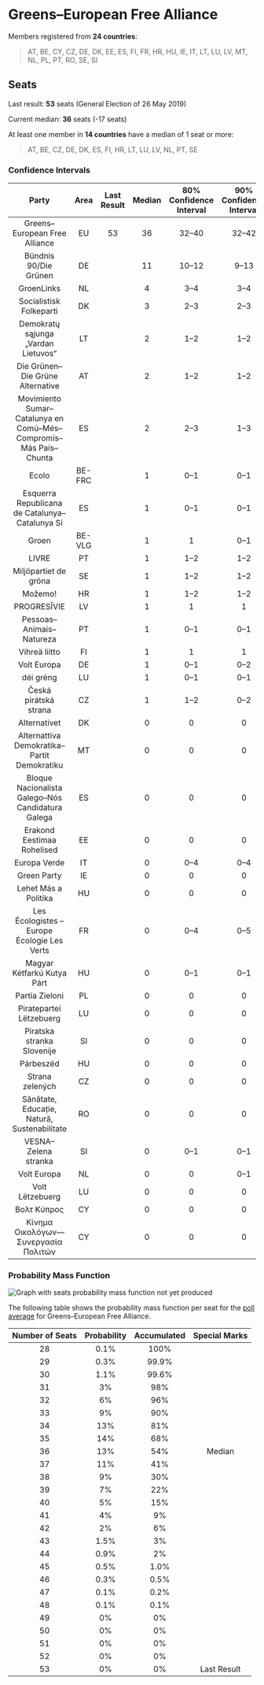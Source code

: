 # Greens–European Free Alliance

Members registered from **24 countries**:

> AT, BE, CY, CZ, DE, DK, EE, ES, FI, FR, HR, HU, IE, IT, LT, LU, LV, MT, NL, PL, PT, RO, SE, SI

## Seats

Last result: **53** seats (General Election of 26 May 2019)

Current median: **36** seats (-17 seats)

At least one member in **14 countries** have a median of 1 seat or more:

> AT, BE, CZ, DE, DK, ES, FI, HR, LT, LU, LV, NL, PT, SE

### Confidence Intervals

| Party | Area | Last Result | Median | 80% Confidence Interval | 90% Confidence Interval | 95% Confidence Interval | 99% Confidence Interval |
|:-----:|:----:|:-----------:|:------:|:-----------------------:|:-----------------------:|:-----------------------:|:-----------------------:|
| Greens–European Free Alliance | EU | 53 | 36 | 32–40 | 32–42 | 31–43 | 30–46 |
| Bündnis 90/Die Grünen | DE | | 11 | 10–12 | 9–13 | 9–13 | 9–14 |
| GroenLinks | NL | | 4 | 3–4 | 3–4 | 3–4 | 2–5 |
| Socialistisk Folkeparti | DK | | 3 | 2–3 | 2–3 | 2–3 | 2–3 |
| Demokratų sąjunga „Vardan Lietuvos“ | LT | | 2 | 1–2 | 1–2 | 1–3 | 1–3 |
| Die Grünen–Die Grüne Alternative | AT | | 2 | 1–2 | 1–2 | 1–2 | 1–3 |
| Movimiento Sumar–Catalunya en Comú–Més–Compromís–Más País–Chunta | ES | | 2 | 2–3 | 1–3 | 1–4 | 1–4 |
| Ecolo | BE-FRC | | 1 | 0–1 | 0–1 | 0–1 | 0–1 |
| Esquerra Republicana de Catalunya–Catalunya Sí | ES | | 1 | 0–1 | 0–1 | 0–1 | 0–1 |
| Groen | BE-VLG | | 1 | 1 | 0–1 | 0–1 | 0–1 |
| LIVRE | PT | | 1 | 1–2 | 1–2 | 1–2 | 1–2 |
| Miljöpartiet de gröna | SE | | 1 | 1–2 | 1–2 | 1–2 | 1–2 |
| Možemo! | HR | | 1 | 1–2 | 1–2 | 1–2 | 1–2 |
| PROGRESĪVIE | LV | | 1 | 1 | 1 | 1 | 1 |
| Pessoas–Animais–Natureza | PT | | 1 | 0–1 | 0–1 | 0–1 | 0–1 |
| Vihreä liitto | FI | | 1 | 1 | 1 | 1–2 | 1–2 |
| Volt Europa | DE | | 1 | 0–1 | 0–2 | 0–2 | 0–2 |
| déi gréng | LU | | 1 | 0–1 | 0–1 | 0–1 | 0–1 |
| Česká pirátská strana | CZ | | 1 | 1–2 | 0–2 | 0–2 | 0–2 |
| Alternativet | DK | | 0 | 0 | 0 | 0 | 0 |
| Alternattiva Demokratika–Partit Demokratiku | MT | | 0 | 0 | 0 | 0 | 0 |
| Bloque Nacionalista Galego–Nós Candidatura Galega | ES | | 0 | 0 | 0 | 0 | 0–1 |
| Erakond Eestimaa Rohelised | EE | | 0 | 0 | 0 | 0 | 0 |
| Europa Verde | IT | | 0 | 0–4 | 0–4 | 0–4 | 0–5 |
| Green Party | IE | | 0 | 0 | 0 | 0 | 0 |
| Lehet Más a Politika | HU | | 0 | 0 | 0 | 0 | 0 |
| Les Écologistes – Europe Écologie Les Verts | FR | | 0 | 0–4 | 0–5 | 0–5 | 0–5 |
| Magyar Kétfarkú Kutya Párt | HU | | 0 | 0–1 | 0–1 | 0–1 | 0–1 |
| Partia Zieloni | PL | | 0 | 0 | 0 | 0 | 0–1 |
| Piratepartei Lëtzebuerg | LU | | 0 | 0 | 0 | 0 | 0 |
| Piratska stranka Slovenije | SI | | 0 | 0 | 0 | 0 | 0 |
| Párbeszéd | HU | | 0 | 0 | 0 | 0 | 0 |
| Strana zelených | CZ | | 0 | 0 | 0 | 0 | 0 |
| Sănătate, Educație, Natură, Sustenabilitate | RO | | 0 | 0 | 0 | 0 | 0 |
| VESNA–Zelena stranka | SI | | 0 | 0–1 | 0–1 | 0–1 | 0–1 |
| Volt Europa | NL | | 0 | 0 | 0–1 | 0–1 | 0–1 |
| Volt Lëtzebuerg | LU | | 0 | 0 | 0 | 0 | 0 |
| Βολτ Κύπρος | CY | | 0 | 0 | 0 | 0 | 0–1 |
| Κίνημα Οικολόγων—Συνεργασία Πολιτών | CY | | 0 | 0 | 0 | 0 | 0–1 |

### Probability Mass Function

![Graph with seats probability mass function not yet produced](average-2025-06-30-seats-pmf-greens–europeanfreealliance.png "Seats Probability Mass Function")

The following table shows the probability mass function per seat for the [poll average](average-2025-06-30.html) for Greens–European Free Alliance.

| Number of Seats | Probability | Accumulated | Special Marks |
|:---------------:|:-----------:|:-----------:|:-------------:|
| 28 | 0.1% | 100% |  |
| 29 | 0.3% | 99.9% |  |
| 30 | 1.1% | 99.6% |  |
| 31 | 3% | 98% |  |
| 32 | 6% | 96% |  |
| 33 | 9% | 90% |  |
| 34 | 13% | 81% |  |
| 35 | 14% | 68% |  |
| 36 | 13% | 54% | Median |
| 37 | 11% | 41% |  |
| 38 | 9% | 30% |  |
| 39 | 7% | 22% |  |
| 40 | 5% | 15% |  |
| 41 | 4% | 9% |  |
| 42 | 2% | 6% |  |
| 43 | 1.5% | 3% |  |
| 44 | 0.9% | 2% |  |
| 45 | 0.5% | 1.0% |  |
| 46 | 0.3% | 0.5% |  |
| 47 | 0.1% | 0.2% |  |
| 48 | 0.1% | 0.1% |  |
| 49 | 0% | 0% |  |
| 50 | 0% | 0% |  |
| 51 | 0% | 0% |  |
| 52 | 0% | 0% |  |
| 53 | 0% | 0% | Last Result |


